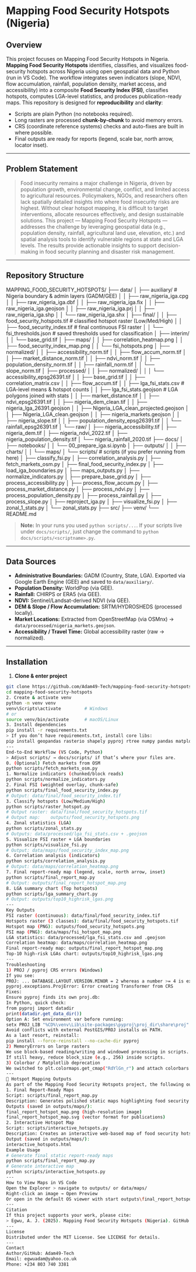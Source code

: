# Mapping Food Security Hotspots (Nigeria)
## Overview
This project focuses on Mapping Food Security Hotspots in Nigeria.
**Mapping Food Security Hotspots** identifies, classifies, and visualizes food-security hotspots across Nigeria using open geospatial data and Python (run in VS Code). The workflow integrates seven indicators (slope, NDVI, flow accumulation, rainfall, population density, market access, and accessibility) into a composite **Food Security Index (FSI)**, classifies hotspots, computes LGA-level statistics, and produces publication-ready maps.
This repository is designed for **reproducibility** and **clarity**:
- Scripts are plain Python (no notebooks required).
- Long rasters are processed **chunk-by-chunk** to avoid memory errors.
- CRS (coordinate reference systems) checks and auto-fixes are built in where possible.
- Final outputs are ready for reports (legend, scale bar, north arrow, locator inset).
---
## Problem Statement 
> Food insecurity remains a major challenge in Nigeria, driven by population growth, environmental change, conflict, and limited access to agricultural resources. Policymakers, NGOs, and researchers often lack spatially detailed insights into where food insecurity risks are highest. Without clear hotspot mapping, it is difficult to target interventions, allocate resources effectively, and design sustainable solutions.
This project — Mapping Food Security Hotspots — addresses the challenge by leveraging geospatial data (e.g., population density, rainfall, agricultural land use, elevation, etc.) and spatial analysis tools to identify vulnerable regions at state and LGA levels. The results provide actionable insights to support decision-making in food security planning and disaster risk management.
---
## Repository Structure
MAPPING_FOOD_SECURITY_HOTSPOTS/ ├── data/ │   ├── auxiliary/                         # Nigeria boundary & admin layers (GADM/GEE) │   │   ├── raw_nigeria_iga.cpg │   │   ├── raw_nigeria_iga.dbf │   │   ├── raw_nigeria_iga.fix │   │   ├── raw_nigeria_iga.geojson │   │   ├── raw_nigeria_iga.prj │   │   ├── raw_nigeria_iga.shp │   │   └── raw_nigeria_iga.shx │   ├── final/ │   │   ├── food_security_hotspots.tif     # classified hotspot raster (Low/Med/High) │   │   ├── food_security_index.tif        # final continuous FSI raster │   │   └── fsi_thresholds.json            # saved thresholds used for classification │   ├── interim/ │   │   └── base_grid.tif │   ├── maps/ │   │   ├── correlation_heatmap.png │   │   ├── food_security_index_map.png │   │   └── fsi_hotspots.png │   ├── normalized/ │   │   ├── accessibility_norm.tif │   │   ├── flow_accum_norm.tif │   │   ├── market_distance_norm.tif │   │   ├── ndvi_norm.tif │   │   ├── population_density_norm.tif │   │   ├── rainfall_norm.tif │   │   └── slope_norm.tif │   ├── processed/ │   │   ├── normalized/ │   │   │   └── accessibility_epsg26391.tif │   │   ├── base_grid.tif │   │   ├── correlation_matrix.csv │   │   ├── flow_accum.tif │   │   ├── lga_fsi_stats.csv              # LGA-level means & hotspot counts │   │   ├── lga_fsi_stats.geojson          # LGA polygons joined with stats │   │   ├── market_distance.tif │   │   ├── ndvi_epsg26391.tif │   │   ├── nigeria_dem_clean.tif │   │   ├── nigeria_lga_26391.geojson │   │   ├── Nigeria_LGA_clean_projected.geojson │   │   ├── Nigeria_LGA_clean.geojson │   │   ├── nigeria_markets.geojson │   │   ├── nigeria_slope.tif │   │   ├── population_density_epsg26391.tif │   │   └── rainfall_epsg26391.tif │   └── raw/ │       ├── nigeria_accessibility.tif │       ├── nigeria_dem.tif │       ├── nigeria_ndvi_2022.tif │       ├── nigeria_population_density.tif │       └── nigeria_rainfall_2020.tif ├── docs/ │   ├── notebooks/ │   │   └── 00_prepare_iga.si.ipynb │   ├── outputs/ │   │   ├── charts/ │   │   └── maps/ │   └── scripts/                           # scripts (if you prefer running from here) │       ├── classify_fsi.py │       ├── correlation_analysis.py │       ├── fetch_markets_osm.py │       ├── final_food_security_index.py │       ├── load_iga_boundaries.py │       ├── maps_outputs.py │       ├── normalize_indicators.py │       ├── prepare_base_grid.py │       ├── process_accessibility.py │       ├── process_flow_accum.py │       ├── process_market_distance.py │       ├── process_ndvi.py │       ├── process_population_density.py │       ├── process_rainfall.py │       ├── process_slope.py │       ├── reproject_iga.py │       ├── visualize_fsi.py │       ├── zonal_1_stats.py │       └── zonal_stats.py ├── src/ ├── venv/ └── README.md
> **Note:** In your runs you used `python scripts/...`. If your scripts live under `docs/scripts/`, just change the command to `python docs/scripts/<scriptname>.py`.
---
## Data Sources
- **Administrative Boundaries:** GADM (Country, State, LGA). Exported via Google Earth Engine (GEE) and saved to `data/auxiliary/`.
- **Population Density:** WorldPop (via GEE).
- **Rainfall:** CHIRPS or ERA5 (via GEE).
- **NDVI:** Sentinel/Landsat-derived NDVI (via GEE).
- **DEM & Slope / Flow Accumulation:** SRTM/HYDROSHEDS (processed locally).
- **Market Locations:** Extracted from OpenStreetMap (via OSMnx) → `data/processed/nigeria_markets.geojson`.
- **Accessibility / Travel Time:** Global accessibility raster (raw → normalized).
---
## Installation
1) **Clone & enter project**
```bash
git clone https://github.com/Adam49-Tech/mapping-food-security-hotspots.git
cd mapping-food-security-hotspots
2. Create & activate venv
python -m venv venv
venv\Scripts\activate         # Windows
# or
source venv/bin/activate      # macOS/Linux
3. Install dependencies
pip install -r requirements.txt
> If you don’t have requirements.txt, install core libs:
pip install geopandas rasterio shapely pyproj rtree numpy pandas matplotlib contextily osmnx matplotlib-scalebar scipy tqdm
---
End-to-End Workflow (VS Code, Python)
> Adjust scripts/ → docs/scripts/ if that’s where your files are.
0. (Optional) Fetch markets from OSM
python scripts/fetch_markets_osm.py
1. Normalize indicators (chunked/block reads)
python scripts/normalize_indicators.py
2. Final FSI (weighted overlay, chunk-safe)
python scripts/final_food_security_index.py
# Output: data/final/food_security_index.tif
3. Classify hotspots (Low/Medium/High)
python scripts/raster_hotspot.py
# Output raster: data/final/food_security_hotspots.tif
# Output map:    outputs/food_security_hotspots.png
4. Zonal statistics (LGA)
python scripts/zonal_stats.py
# Outputs: data/processed/lga_fsi_stats.csv + .geojson
5. Visualize FSI raster + LGA boundaries
python scripts/visualize_fsi.py
# Output: data/maps/food_security_index_map.png
6. Correlation analysis (indicators)
python scripts/correlation_analysis.py
# Output: data/maps/correlation_heatmap.png
7. Final report-ready map (legend, scale, north arrow, inset)
python scripts/final_report_map.py
# Output: outputs/final_report_hotspot_map.png
8. LGA summary chart (Top hotspots)
python scripts/lga_summary_chart.py
# Output: outputs/top10_highrisk_lgas.png
---
Key Outputs
FSI raster (continuous): data/final/food_security_index.tif
Hotspots raster (3 classes): data/final/food_security_hotspots.tif
Hotspot map (PNG): outputs/food_security_hotspots.png
FSI map (PNG): data/maps/fsi_hotspot_map.png
LGA statistics: data/processed/lga_fsi_stats.csv and .geojson
Correlation heatmap: data/maps/correlation_heatmap.png
Final report-ready map: outputs/final_report_hotspot_map.png
Top-10 high-risk LGAs chart: outputs/top10_highrisk_lgas.png
---
Troubleshooting
1) PROJ / pyproj CRS errors (Windows)
If you see:
PROJ: ... DATABASE.LAYOUT.VERSION.MINOR = 2 whereas a number >= 4 is expected...
pyproj.exceptions.ProjError: Error creating Transformer from CRS
Fixes:
Ensure pyproj finds its own proj.db:
In Python, quick check:
from pyproj import datadir
print(datadir.get_data_dir())
Option A: Set environment var before running:
setx PROJ_LIB "%CD%\venv\Lib\site-packages\pyproj\proj_dir\share\proj"
Avoid conflicts with external PostGIS/PROJ installs on PATH.
As a last resort, reinstall:
pip install --force-reinstall --no-cache-dir pyproj
2) MemoryErrors on large rasters
We use block-based reading/writing and windowed processing in scripts.
If still heavy, reduce block_size (e.g., 256) inside scripts.
3) Colorbar / Matplotlib deprecation
We switched to plt.colormaps.get_cmap("RdYlGn_r") and attach colorbars to the correct axes.
---
📍 Hotspot Mapping Outputs
As part of the Mapping Food Security Hotspots project, the following outputs were generated:
1. Final Report-Ready Maps
Script: scripts/final_report_map.py
Description: Generates polished static maps highlighting food security hotspots.
Outputs (saved in outputs/maps/):
final_report_hotspot_map.png (high-resolution image)
final_report_hotspot_map.svg (vector format for publications)
2. Interactive Hotspot Map
Script: scripts/interactive_hotspots.py
Description: Creates an interactive web-based map of food security hotspots for detailed exploration.
Output (saved in outputs/maps/):
interactive_hotspots.html
Example Usage
# Generate final static report-ready maps
python scripts/final_report_map.py  
# Generate interactive map
python scripts/interactive_hotspots.py
---
How to View Maps in VS Code
Open the Explorer > navigate to outputs/ or data/maps/
Right-click an image → Open Preview
Or open in the default OS viewer with start outputs\final_report_hotspot_map.png (Windows)
---
Citation
If this project supports your work, please cite:
> Egwu, A. J. (2025). Mapping Food Security Hotspots (Nigeria). GitHub: https://github.com/Adam49-Tech
---
License
Distributed under the MIT License. See LICENSE for details.
---
Contact
Author/GitHub: Adam49-Tech
Email: egwuadam@yahoo.co.uk
Phone: +234 803 740 3381